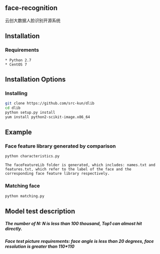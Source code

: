 ## face-recognition

云创大数据人脸识别开源系统

## Installation

### Requirements
	* Python 2.7
	* CentOS 7

## Installation Options

### Installing

```bash
git clone https://github.com/src-kun/dlib
cd dlib
python setup.py install
yum install python2-scikit-image.x86_64
```

## Example

### Face feature library generated by comparison

```bash
python characteristics.py
```

	The faceFeatureLib folder is generated, which includes: names.txt and features.txt, which refer to the label of the face and the corresponding face feature library respectively.

### Matching face

```bash
python matching.py
```

## Model test description

##### The number of N: N is less than 100 thousand, Top1 can almost hit directly.
##### Face test picture requirements: face angle is less than 20 degrees, face resolution is greater than 110*110
